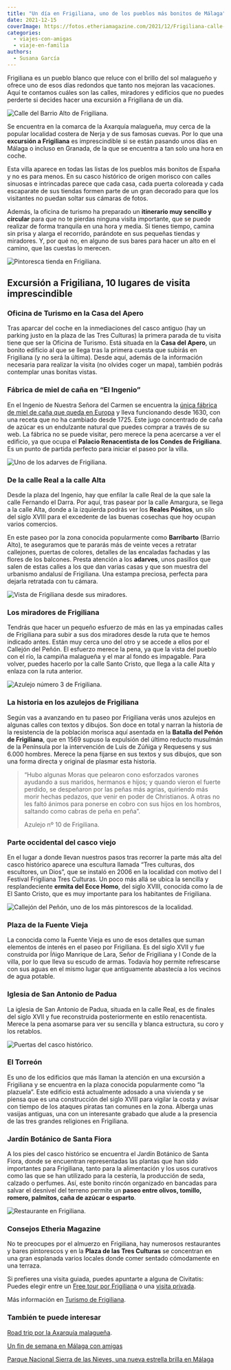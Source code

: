 ```yaml
---
title: "Un día en Frigiliana, uno de los pueblos más bonitos de Málaga"
date: 2021-12-15
coverImage: https://fotos.etheriamagazine.com/2021/12/Frigiliana-calle-barrio-alto.jpg
categories: 
  - viajes-con-amigas
  - viaje-en-familia
authors: 
  - Susana García
---
```


Frigiliana es un pueblo blanco que reluce con el brillo del sol malagueño y ofrece uno de esos días redondos que tanto nos mejoran las vacaciones. Aquí te contamos cuáles son las calles, miradores y edificios que no puedes perderte si decides hacer una excursión a Frigiliana de un día.

![Calle del Barrio Alto de Frigiliana.](https://fotos.etheriamagazine.com/2021/12/Frigiliana-calle-barrio-alto.jpg "Calle del Barrio Alto de Frigiliana. © Susana García")

Se encuentra en la comarca de la Axarquía malagueña, muy cerca de la popular localidad 
costera de Nerja y de sus famosas cuevas. Por lo que una **excursión a Frigiliana** es 
imprescindible si se están pasando unos días en Málaga o incluso en Granada, de la que 
se encuentra a tan solo una hora en coche. 

Esta villa aparece en todas las listas de los pueblos más bonitos de España y no es para 
menos. En su casco histórico de origen morisco con calles sinuosas e intrincadas parece 
que cada casa, cada puerta coloreada y cada escaparate de sus tiendas formen parte de un 
gran decorado para que los visitantes no puedan soltar sus cámaras de fotos. 

Además, la oficina de turismo ha preparado un **itinerario muy sencillo y circular** 
para que no te pierdas ninguna visita importante, que se puede realizar de forma 
tranquila en una hora y media. Si tienes tiempo, camina sin prisa y alarga el recorrido, 
parándote en sus pequeñas tiendas y miradores. Y, por qué no, en alguno de sus bares 
para hacer un alto en el camino, que las cuestas lo merecen. 

![Pintoresca tienda en Frigiliana.](https://fotos.etheriamagazine.com/2021/12/Frigiliana-tienda.jpg "Pintoresca tienda del caso histórico. © SG")

## Excursión a Frigiliana, 10 lugares de visita imprescindible

### Oficina de Turismo en la Casa del Apero

Tras aparcar del coche en la inmediaciones del casco antiguo (hay un parking justo en la 
plaza de las Tres Culturas) la primera parada de tu visita tiene que ser la Oficina de 
Turismo. Está situada en la **Casa del Apero**, un bonito edificio al que se llega tras 
la primera cuesta que subirás en Frigiliana (y no será la última). Desde aquí, además de 
la información necesaria para realizar la visita (no olvides coger un mapa), también 
podrás contemplar unas bonitas vistas. 

### Fábrica de miel de caña en “El Ingenio”

En el Ingenio de Nuestra Señora del Carmen se encuentra la [única fábrica de miel de 
caña que queda en Europa](https://mieldelatorre.com/mieldecana/) y lleva funcionando 
desde 1630, con una receta que no ha cambiado desde 1725. Este jugo concentrado de caña 
de azúcar es un endulzante natural que puedes comprar a través de su web. La fábrica no 
se puede visitar, pero merece la pena acercarse a ver el edificio, ya que ocupa el 
**Palacio Renacentista de los Condes de Frigiliana**. Es un punto de partida perfecto 
para iniciar el paseo por la villa. 

![Uno de los adarves de Frigiliana.](https://fotos.etheriamagazine.com/2021/12/Frigiliana-adarve.jpg "Uno de los adarves de Frigiliana. © SG")

### De la calle Real a la calle Alta

Desde la plaza del Ingenio, hay que enfilar la calle Real de la que sale la calle 
Fernando el Darra. Por aquí, tras pasear por la calle Amargura, se llega a la calle 
Alta, donde a la izquierda podrás ver los **Reales Pósitos**, un silo del siglo XVIII 
para el excedente de las buenas cosechas que hoy ocupan varios comercios. 

En este paseo por la zona conocida popularmente como **Barribarto** (Barrio Alto), te 
aseguramos que te pararás más de veinte veces a retratar callejones, puertas de colores, 
detalles de las encaladas fachadas y las flores de los balcones. Presta atención a los 
**adarves**, unos pasillos que salen de estas calles a los que dan varias casas y que 
son muestra del urbanismo andalusí de Frigiliana. Una estampa preciosa, perfecta para 
dejarla retratada con tu cámara. 

![Vista de Frigiliana desde sus miradores.](https://fotos.etheriamagazine.com/2021/12/Frigiliana-mirador.jpg "Vista de Frigiliana desde sus miradores. © SG")

### Los miradores de Frigiliana

Tendrás que hacer un pequeño esfuerzo de más en las ya empinadas calles de Frigiliana 
para subir a sus dos miradores desde la ruta que te hemos indicado antes. Están muy 
cerca uno del otro y se accede a ellos por el Callejón del Peñón. El esfuerzo merece la 
pena, ya que la vista del pueblo con el río, la campiña malagueña y el mar al fondo es 
impagable. Para volver, puedes hacerlo por la calle Santo Cristo, que llega a la calle 
Alta y enlaza con la ruta anterior. 

![Azulejo número 3 de Frigiliana.](https://fotos.etheriamagazine.com/2021/12/Frigiliana-azulejos.jpg "Azulejo número 3 de Frigiliana. © SG")

### La historia en los azulejos de Frigiliana

Según vas a avanzando en tu paseo por Frigiliana verás unos azulejos en algunas calles 
con textos y dibujos. Son doce en total y narran la historia de la resistencia de la 
población morisca aquí asentada en la **Batalla del Peñón de Frigiliana**, que en 1569 
supuso la expulsión del último reducto musulmán de la Península por la intervención de 
Luis de Zúñiga y Requesens y sus 6.000 hombres. Merece la pena fijarse en sus textos y 
sus dibujos, que son una forma directa y original de plasmar esta historia. 

> “Hubo algunas Moras que pelearon cono esforzados varones ayudando a sus maridos, 
> hermanos e hijos; y quando vieron el fuerte perdido, se despeñaron por las peñas más 
> agrias, quiriendo más morir hechas pedazos, que venir en poder de Christianos. A otras 
> no les faltó ánimos para ponerse en cobro con sus hijos en los hombros, saltando como 
> cabras de peña en peña”. 
> 
> Azulejo nº 10 de Frigiliana.

### Parte occidental del casco viejo

En el lugar a donde llevan nuestros pasos tras recorrer la parte más alta del casco 
histórico aparece una escultura llamada “Tres culturas, dos escultores, un Dios”, que se 
instaló en 2006 en la localidad con motivo del I Festival Frigiliana Tres Culturas. Un 
poco más allá se ubica la sencilla y resplandeciente **ermita del Ecce Homo**, del siglo 
XVIII, conocida como la de El Santo Cristo, que es muy importante para los habitantes de 
Frigiliana. 

![Callejón del Peñón, uno de los más pintorescos de la localidad.](https://fotos.etheriamagazine.com/2021/12/Frigiliana-callejon-del-penon.jpg "Callejón del Peñón, uno de los más pintorescos de la localidad. © Fran Fernández")

### Plaza de la Fuente Vieja

La conocida como la Fuente Vieja es uno de esos detalles que suman elementos de interés 
en el paseo por Frigiliana. Es del siglo XVII y fue construida por Íñigo Manrique de 
Lara, Señor de Frigiliana y I Conde de la villa, por lo que lleva su escudo de armas. 
Todavía hoy permite refrescarse con sus aguas en el mismo lugar que antiguamente 
abastecía a los vecinos de agua potable. 

### Iglesia de San Antonio de Padua

La iglesia de San Antonio de Padua, situada en la calle Real, es de finales del siglo 
XVII y fue reconstruida posteriormente en estilo renacentista. Merece la pena asomarse 
para ver su sencilla y blanca estructura, su coro y los retablos. 

![Puertas del casco histórico.](https://fotos.etheriamagazine.com/2021/12/Frigiliana-puertas.jpg "Puertas del casco histórico. © SG")

### El Torreón

Es uno de los edificios que más llaman la atención en una excursión a Frigiliana y se 
encuentra en la plaza conocida popularmente como “la plazuela”. Este edificio está 
actualmente adosado a una vivienda y se piensa que es una construcción del siglo XVIII 
para vigilar la costa y avisar con tiempo de los ataques piratas tan comunes en la zona. 
Alberga unas vasijas antiguas, una con un interesante grabado que alude a la presencia 
de las tres grandes religiones en Frigiliana. 

### Jardín Botánico de Santa Fiora

A los pies del casco histórico se encuentra el Jardín Botánico de Santa Fiora, donde se 
encuentran representadas las plantas que han sido importantes para Frigiliana, tanto 
para la alimentación y los usos curativos como las que se han utilizado para la 
cestería, la producción de seda, calzado o perfumes. Así, este bonito rincón organizado 
en bancadas para salvar el desnivel del terreno permite un **paseo entre olivos, 
tomillo, romero, palmitos, caña de azúcar o esparto**. 

![Restaurante en Frigiliana.](https://fotos.etheriamagazine.com/2021/12/Frigiliana-restaurante.jpg "Restaurante en Frigiliana. © SG")

### Consejos Etheria Magazine

No te preocupes por el almuerzo en Frigiliana, hay numerosos restaurantes y bares 
pintorescos y en la **Plaza de las Tres Culturas** se concentran en una gran esplanada 
varios locales donde comer sentado cómodamente en una terraza. 

Si prefieres una visita guiada, puedes apuntarte a alguna de Civitatis: Puedes elegir 
entre un [Free tour por 
Frigiliana](https://www.civitatis.com/es/frigiliana/free-tour-frigiliana/?aid=10211) o 
una [visita 
privada](https://www.civitatis.com/es/frigiliana/tour-privado-frigiliana/?aid=10211). 

Más información en [Turismo de Frigiliana](https://www.turismofrigiliana.es/es/). 

### También te puede interesar

[Road trip por la Axarquía 
malagueña](https://etheriamagazine.com/2020/06/19/road-trip-viajar-sola-amigas-mejor-ruta-axarquia-malaga/). 

[Un fin de semana en Málaga con 
amigas](https://etheriamagazine.com/2021/05/03/fin-de-semana-con-amigas-en-malaga/) 

[Parque Nacional Sierra de las Nieves, una nueva estrella brilla en 
Málaga](https://etheriamagazine.com/2021/06/26/revista-viajes-que-ver-parque-sierra-de-nieves/)
